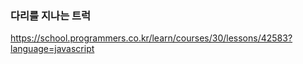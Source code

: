 ### 다리를 지나는 트럭

https://school.programmers.co.kr/learn/courses/30/lessons/42583?language=javascript
